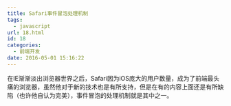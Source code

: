 ```yaml
---
title: Safari事件冒泡处理机制
tags:
  - javascript
url: 18.html
id: 18
categories:
  - 前端开发
date: 2016-05-01 15:16:22
---
```


在IE渐渐淡出浏览器世界之后，Safari因为iOS庞大的用户数量，成为了前端最头痛的浏览器，虽然他对于新的技术也是有所支持，但是在有的内容上面还是有所缺陷（也许他自认为完美），事件冒泡的处理机制就是其中之一。